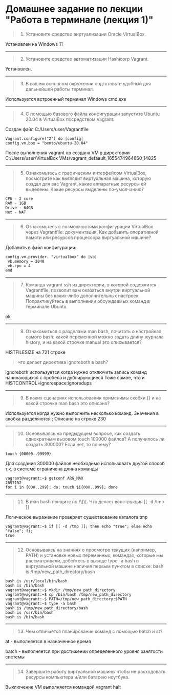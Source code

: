 # Домашнее задание по лекции "Работа в терминале (лекция 1)"

> 1. Установите средство виртуализации Oracle VirtualBox.

Установлен на Windows 11

---
>
> 2. Установите средство автоматизации Hashicorp Vagrant.

Установлен.

---
>
> 3. В вашем основном окружении подготовьте удобный для дальнейшей работы терминал.

Используется встроенный терминал Windows cmd.exe

---
>
> 4. С помощью базового файла конфигурации запустите Ubuntu 20.04 в VirtualBox посредством Vagrant:

Создан файл C:/Users/user/Vagrantfile

    Vagrant.configure("2") do |config|
    config.vm.box = "bento/ubuntu-20.04"
После выполнения vagrant up создана VM в директории
C:/Users/user/VirtualBox VMs/vagrant_defaault_1655474964660_14825

---
>
> 5. Ознакомьтесь с графическим интерфейсом VirtualBox, посмотрите как выглядит виртуальная машина, которую создал для вас Vagrant, какие аппаратные ресурсы ей выделены. Какие ресурсы выделены по-умолчанию?

    CPU - 2 core
    RAM - 1GB
    Drive - 64GB
    Net - NAT

---
>
> 6. Ознакомьтесь с возможностями конфигурации VirtualBox через Vagrantfile: документация. Как добавить оперативной памяти или ресурсов процессора виртуальной машине?

Добавить в файл конфигурации:

    config.vm.provider. "virtualbox" do |vb|
     vb.memory = 2048
     vb.cpu = 4
    end

---
>
> 7. Команда vagrant ssh из директории, в которой содержится Vagrantfile, позволит вам оказаться внутри виртуальной машины без каких-либо дополнительных настроек. Попрактикуйтесь в выполнении обсуждаемых команд в терминале Ubuntu.

ok

---
>
> 8. Ознакомиться с разделами man bash, почитать о настройках самого bash:
какой переменной можно задать длину журнала history, и на какой строчке manual это описывается?

HISTFILESIZE на 721 строке

> что делает директива ignoreboth в bash?

ignoreboth используется когда нужно отключить запись команд начинающихся с пробела и дублирующиеся
Тоже самое, что и HISTCONTROL=ignorespace:ignoredups

---
>
> 9. В каких сценариях использования применимы скобки {} и на какой строчке man bash это описано?

Используется когда нужно выполнить несколько команд. Значения в скобка разделяются ;
Описано на строке 230

---
>
> 10. Основываясь на предыдущем вопросе, как создать однократным вызовом touch 100000 файлов? А получилось ли создать 300000? Если нет, то почему?

    touch {00000..99999}

Для создания 300000 файлов необходимо использовать другой способ т.к. в системе ограничена длина команды

    vagrant@vagrant:~$ getconf ARG_MAX
    2097152
    for i in {000..299}; do; touch $i{000..999}; done

---
>
> 11. В man bash поищите по /\\[\\[. Что делает конструкция [[ -d /tmp ]]

Логическое выражение проверяет существование каталога tmp

    vagrant@vagrant:~$ if [[ -d /tmp ]]; then echo "true"; else echo "false"; fi;
    true

---
>
> 12. Основываясь на знаниях о просмотре текущих (например, PATH) и установке новых переменных; командах, которые мы рассматривали, добейтесь в выводе type -a bash в виртуальной машине наличия первым пунктом в списке: bash is /tmp/new_path_directory/bash

    bash is /usr/local/bin/bash
    bash is /bin/bash
    vagrant@vagrant:~$ mkdir /tmp/new_path_directory
    vagrant@vagrant:~$ cp /bin/bash /tmp/new_path_directory
    vagrant@vagrant:~$ PATH=/tmp/new_path_directory:$PATH
    vagrant@vagrant:~$ type -a bash
    bash is /tmp/new_path_directory/bash
    bash is /usr/bin/bash
    bash is /bin/bash

---
>
> 13. Чем отличается планирование команд с помощью batch и at?

at - выполняется в назначенное время

batch - выполняется при достижении определенного уровня занятости системы

---
>
> 14. Завершите работу виртуальной машины чтобы не расходовать ресурсы компьютера и/или батарею ноутбука.

Выключение VM выполняется командой vagrant halt
